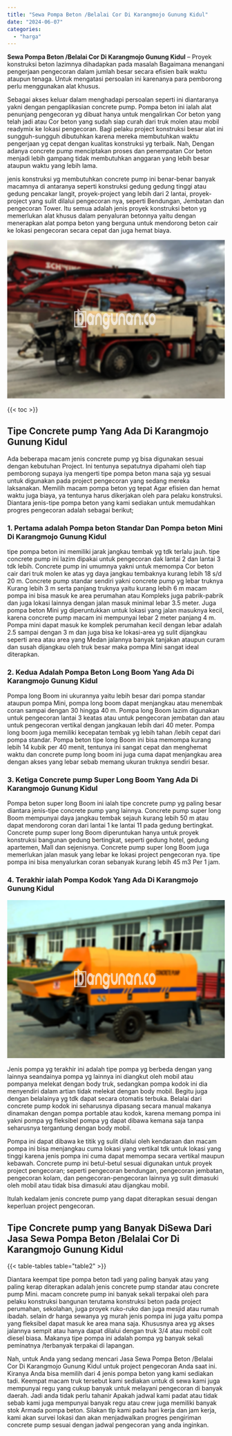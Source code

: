 ```yaml
---
title: "Sewa Pompa Beton /Belalai Cor Di Karangmojo Gunung Kidul"
date: "2024-06-07"
categories: 
  - "harga"
---
```


**Sewa Pompa Beton /Belalai Cor Di Karangmojo Gunung Kidul** – Proyek konstruksi beton lazimnya dihadapkan pada masalah Bagaimana menangani pengerjaan pengecoran dalam jumlah besar secara efisien baik waktu ataupun tenaga. Untuk mengatasi persoalan ini karenanya para pemborong perlu menggunakan alat khusus.

Sebagai akses keluar dalam menghadapi persoalan seperti ini diantaranya yakni dengan pengaplikasian concrete pump. Pompa beton ini ialah alat penunjang pengecoran yg dibuat hanya untuk mengalirkan Cor beton yang telah jadi atau Cor beton yang sudah siap curah dari truk molen atau mobil readymix ke lokasi pengecoran. Bagi pelaku project konstruksi besar alat ini sungguh-sungguh dibutuhkan karena mereka membutuhkan waktu pengerjaan yg cepat dengan kualitas konstruksi yg terbaik. Nah, Dengan adanya concrete pump menciptakan proses dan penempatan Cor beton menjadi lebih gampang tidak membutuhkan anggaran yang lebih besar ataupun waktu yang lebih lama.

jenis konstruksi yg membutuhkan concrete pump ini benar-benar banyak macamnya di antaranya seperti konstruksi gedung gedung tinggi atau gedung pencakar langit, proyek-project yang lebih dari 2 lantai, proyek-project yang sulit dilalui pengecoran nya, seperti Bendungan, Jembatan dan pengecoran Tower. Itu semua adalah jenis proyek konstruksi beton yg memerlukan alat khusus dalam penyaluran betonnya yaitu dengan menerapkan alat pompa beton yang berguna untuk mendorong beton cair ke lokasi pengecoran secara cepat dan juga hemat biaya.

![Sewa Pompa Beton /Belalai Cor Di Karangmojo Gunung Kidul](/images/sewa-concrete-pump-39.png)

{{< toc >}}

## Tipe Concrete pump Yang Ada Di Karangmojo Gunung Kidul

Ada beberapa macam jenis concrete pump yg bisa digunakan sesuai dengan kebutuhan Project. Ini tentunya sepatutnya dipahami oleh tiap pemborong supaya iya mengerti tipe pompa beton mana saja yg sesuai untuk digunakan pada project pengecoran yang sedang mereka laksanakan. Memilih macam pompa beton yg tepat Agar efisien dan hemat waktu juga biaya, ya tentunya harus dikerjakan oleh para pelaku konstruksi. Diantara jenis-tipe pompa beton yang kami sediakan untuk memudahkan progres pengecoran adalah sebagai berikut;

### 1\. Pertama adalah Pompa beton Standar Dan Pompa beton Mini Di Karangmojo Gunung Kidul

tipe pompa beton ini memiliki jarak jangkau tembak yg tdk terlalu jauh. tipe concrete pump ini lazim dipakai untuk pengecoran dak lantai 2 dan lantai 3 tdk lebih. Concrete pump ini umumnya yakni untuk memompa Cor beton cair dari truk molen ke atas yg daya jangkau tembaknya kurang lebih 18 s/d 20 m. Concrete pump standar sendiri yakni concrete pump yg lebar truknya Kurang lebih 3 m serta panjang truknya yaitu kurang lebih 6 m macam pompa ini bisa masuk ke area perumahan atau Kompleks juga pabrik-pabrik dan juga lokasi lainnya dengan jalan masuk minimal lebar 3.5 meter. Juga pompa beton Mini yg diperuntukkan untuk lokasi yang jalan masuknya kecil, karena concrete pump macam ini mempunyai lebar 2 meter panjang 4 m. Pompa mini dapat masuk ke komplek perumahan kecil dengan lebar adalah 2.5 sampai dengan 3 m dan juga bisa ke lokasi-area yg sulit dijangkau seperti area atau area yang Medan jalannya banyak tanjakan ataupun curam dan susah dijangkau oleh truk besar maka pompa Mini sangat ideal diterapkan.

### 2\. Kedua Adalah Pompa Beton Long Boom Yang Ada Di Karangmojo Gunung Kidul

Pompa long Boom ini ukurannya yaitu lebih besar dari pompa standar ataupun pompa Mini, pompa long boom dapat menjangkau atau menembak coran sampai dengan 30 hingga 40 m. Pompa long Boom lazim digunakan untuk pengecoran lantai 3 keatas atau untuk pengecoran jembatan dan atau untuk pengecoran vertikal dengan jangkauan lebih dari 40 meter. Pompa long boom juga memiliki kecepatan tembak yg lebih tahan /lebih cepat dari pompa standar. Pompa beton tipe long Boom ini bisa memompa kurang lebih 14 kubik per 40 menit, tentunya ini sangat cepat dan menghemat waktu dan concrete pump long boom ini juga cuma dapat menjangkau area dengan akses yang lebar sebab memang ukuran truknya sendiri besar.

### 3\. Ketiga Concrete pump Super Long Boom Yang Ada Di Karangmojo Gunung Kidul

Pompa beton super long Boom ini ialah tipe concrete pump yg paling besar diantara jenis-tipe concrete pump yang lainnya. Concrete pump super long Boom mempunyai daya jangkau tembak sejauh kurang lebih 50 m atau dapat mendorong coran dari lantai 1 ke lantai 11 pada gedung bertingkat. Concrete pump super long Boom diperuntukan hanya untuk proyek konstruksi bangunan gedung bertingkat, seperti gedung hotel, gedung apartemen, Mall dan sejenisnya. Concrete pump super long Boom juga memerlukan jalan masuk yang lebar ke lokasi project pengecoran nya. tipe pompa ini bisa menyalurkan coran sebanyak kurang lebih 45 m3 Per 1 jam.

### 4\. Terakhir ialah Pompa Kodok Yang Ada Di Karangmojo Gunung Kidul

![Sewa Pompa Beton /Belalai Cor Di Karangmojo Gunung Kidul](/images/sewa-concrete-pump-07.png)

Jenis pompa yg terakhir ini adalah tipe pompa yg berbeda dengan yang lainnya seandainya pompa yg lainnya ini diangkut oleh mobil atau pompanya melekat dengan body truk, sedangkan pompa kodok ini dia menyendiri dalam artian tidak melekat dengan body mobil. Begitu juga dengan belalainya yg tdk dapat secara otomatis terbuka. Belalai dari concrete pump kodok ini seharusnya dipasang secara manual makanya dinamakan dengan pompa portable atau kodok, karena memang pompa ini yakni pompa yg fleksibel pompa yg dapat dibawa kemana saja tanpa seharusnya tergantung dengan body mobil.

Pompa ini dapat dibawa ke titik yg sulit dilalui oleh kendaraan dan macam pompa ini bisa menjangkau cuma lokasi yang vertikal tdk untuk lokasi yang tinggi karena jenis pompa ini cuma dapat memompa secara vertikal maupun kebawah. Concrete pump ini betul-betul sesuai digunakan untuk proyek project pengecoran; seperti pengecoran bendungan, pengecoran jembatan, pengecoran kolam, dan pengecoran-pengecoran lainnya yg sulit dimasuki oleh mobil atau tidak bisa dimasuki atau dijangkau mobil.

Itulah kedalam jenis concrete pump yang dapat diterapkan sesuai dengan keperluan project pengecoran.

## Tipe Concrete pump yang Banyak DiSewa Dari Jasa Sewa Pompa Beton /Belalai Cor Di Karangmojo Gunung Kidul

{{< table-tables table="table2" >}}

Diantara keempat tipe pompa beton tadi yang paling banyak atau yang paling kerap diterapkan adalah jenis concrete pump standar atau concrete pump Mini. macam concrete pump ini banyak sekali terpakai oleh para pelaku konstruksi bangunan terutama konstruksi beton pada project perumahan, sekolahan, juga proyek ruko-ruko dan juga mesjid atau rumah ibadah. selain dr harga sewanya yg murah jenis pompa ini juga yaitu pompa yang fleksibel dapat masuk ke area mana saja. Khususnya area yg akses jalannya sempit atau hanya dapat dilalui dengan truk 3/4 atau mobil colt diesel biasa. Makanya tipe pompa ini adalah pompa yg banyak sekali peminatnya /terbanyak terpakai di lapangan.

Nah, untuk Anda yang sedang mencari Jasa Sewa Pompa Beton /Belalai Cor Di Karangmojo Gunung Kidul untuk project pengecoran Anda saat ini. Kiranya Anda bisa memilih dari 4 jenis pompa beton yang kami sediakan tadi. Keempat macam truk tersebut kami sediakan untuk di sewa kami juga mempunyai regu yang cukup banyak untuk melayani pengecoran di banyak daerah. Jadi anda tidak perlu tahanir Apakah jadwal kami padat atau tidak sebab kami juga mempunyai banyak regu atau crew juga memiliki banyak stok Armada pompa beton. Silakan tlp kami pada hari kerja dan jam kerja, kami akan survei lokasi dan akan menjadwalkan progres pengiriman concrete pump sesuai dengan jadwal pengecoran yang anda inginkan.

